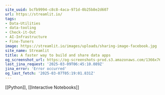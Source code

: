 ```yaml
---
site_uuid: bcfb9994-c8c8-4aca-971d-0b25b8e2d607
url: https://streamlit.io/
tags:
- Data-Utilities
- data-tooling
- Check-it-Out
- AI-Infrastructure
- Fine-Tuners
image: https://streamlit.io/images/uploads/sharing-image-facebook.jpg
site_name: Streamlit
title: A faster way to build and share data apps
og_screenshot_url: https://og-screenshots-prod.s3.amazonaws.com/1366x768/80/false/388bf225b1fc3b82fce9bad62000b837d5c94b70ae2add1017fef897f68eda8e.jpeg
last_jina_request: '2025-03-09T06:45:10.089Z'
jina_error: 'Error occurred'
og_last_fetch: '2025-03-07T05:19:01.831Z'
---
```

[[Python]], [[Interactive Notebooks]]
